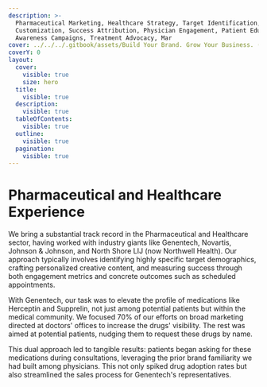 ```yaml
---
description: >-
  Pharmaceutical Marketing, Healthcare Strategy, Target Identification, Creative
  Customization, Success Attribution, Physician Engagement, Patient Education,
  Awareness Campaigns, Treatment Advocacy, Mar
cover: ../../../.gitbook/assets/Build Your Brand. Grow Your Business. (5).png
coverY: 0
layout:
  cover:
    visible: true
    size: hero
  title:
    visible: true
  description:
    visible: true
  tableOfContents:
    visible: true
  outline:
    visible: true
  pagination:
    visible: true
---
```


# Pharmaceutical and Healthcare Experience

We bring a substantial track record in the Pharmaceutical and Healthcare sector, having worked with industry giants like Genentech, Novartis, Johnson & Johnson, and North Shore LIJ (now Northwell Health). Our approach typically involves identifying highly specific target demographics, crafting personalized creative content, and measuring success through both engagement metrics and concrete outcomes such as scheduled appointments.

With Genentech, our task was to elevate the profile of medications like Herceptin and Supprelin, not just among potential patients but within the medical community. We focused 70% of our efforts on broad marketing directed at doctors' offices to increase the drugs' visibility. The rest was aimed at potential patients, nudging them to request these drugs by name.

This dual approach led to tangible results: patients began asking for these medications during consultations, leveraging the prior brand familiarity we had built among physicians. This not only spiked drug adoption rates but also streamlined the sales process for Genentech's representatives.
